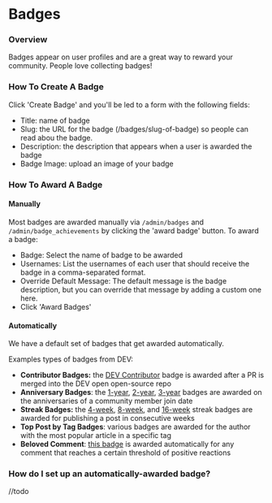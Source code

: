 # Badges

### Overview

Badges appear on user profiles and are a great way to reward your community. People love collecting badges!

### How To Create A Badge

Click 'Create Badge' and you'll be led to a form with the following fields: 

* Title: name of badge
* Slug: the URL for the badge \(/badges/slug-of-badge\) so people can read abou the badge.
* Description: the description that appears when a user is awarded the badge
* Badge Image: upload an image of your badge

### How To Award A Badge

#### Manually

Most badges are awarded manually via `/admin/badges` and `/admin/badge_achievements`  by clicking the 'award badge' button. To award a badge: 

* Badge: Select the name of badge to be awarded
* Usernames: List the usernames of each user that should receive the badge in a comma-separated format.
* Override Default Message: The default message is the badge description, but you can override that message by adding a custom one here.
* Click 'Award Badges'

#### Automatically

We have a default set of badges that get awarded automatically.

Examples types of badges from DEV:

* **Contributor Badges:** the [DEV Contributor](https://dev.to/badge/dev-contributor) badge is awarded after a PR is merged into the DEV open open-source repo
* **Anniversary Badges**: the [1-year](https://dev.to/badge/one-year-club), [2-year](https://dev.to/badge/two-year-club), [3-year](https://dev.to/badge/three-year-club) badges are awarded on the anniversaries of a community member join date
* **Streak Badges:** the [4-week](https://dev.to/badge/8-week-streak), [8-week](https://dev.to/badge/8-week-streak), and [16-week](https://dev.to/badge/16-week-streak) streak badges are awarded for publishing a post in consecutive weeks
* **Top Post by Tag Badges**: various badges are awarded for the author with the most popular article in a specific tag
* **Beloved Comment**: [this badge](https://dev.to/badge/beloved-comment) is awarded automatically for any comment that reaches a certain threshold of positive reactions

### How do I set up an automatically-awarded badge?

//todo

